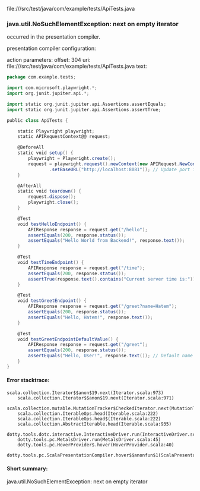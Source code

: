 file://<WORKSPACE>/src/test/java/com/example/tests/ApiTests.java
### java.util.NoSuchElementException: next on empty iterator

occurred in the presentation compiler.

presentation compiler configuration:


action parameters:
offset: 304
uri: file://<WORKSPACE>/src/test/java/com/example/tests/ApiTests.java
text:
```scala
package com.example.tests;

import com.microsoft.playwright.*;
import org.junit.jupiter.api.*;

import static org.junit.jupiter.api.Assertions.assertEquals;
import static org.junit.jupiter.api.Assertions.assertTrue;

public class ApiTests {

    static Playwright playwright;
    static APIRequestContext@@ request;

    @BeforeAll
    static void setup() {
        playwright = Playwright.create();
        request = playwright.request().newContext(new APIRequest.NewContextOptions()
                .setBaseURL("http://localhost:8081")); // Update port if needed
    }

    @AfterAll
    static void teardown() {
        request.dispose();
        playwright.close();
    }

    @Test
    void testHelloEndpoint() {
        APIResponse response = request.get("/hello");
        assertEquals(200, response.status());
        assertEquals("Hello World from Backend!", response.text());
    }

    @Test
    void testTimeEndpoint() {
        APIResponse response = request.get("/time");
        assertEquals(200, response.status());
        assertTrue(response.text().contains("Current server time is:"));
    }

    @Test
    void testGreetEndpoint() {
        APIResponse response = request.get("/greet?name=Hatem");
        assertEquals(200, response.status());
        assertEquals("Hello, Hatem!", response.text());
    }

    @Test
    void testGreetEndpointDefaultValue() {
        APIResponse response = request.get("/greet");
        assertEquals(200, response.status());
        assertEquals("Hello, User!", response.text()); // Default name should be "User"
    }
}

```



#### Error stacktrace:

```
scala.collection.Iterator$$anon$19.next(Iterator.scala:973)
	scala.collection.Iterator$$anon$19.next(Iterator.scala:971)
	scala.collection.mutable.MutationTracker$CheckedIterator.next(MutationTracker.scala:76)
	scala.collection.IterableOps.head(Iterable.scala:222)
	scala.collection.IterableOps.head$(Iterable.scala:222)
	scala.collection.AbstractIterable.head(Iterable.scala:935)
	dotty.tools.dotc.interactive.InteractiveDriver.run(InteractiveDriver.scala:164)
	dotty.tools.pc.MetalsDriver.run(MetalsDriver.scala:45)
	dotty.tools.pc.HoverProvider$.hover(HoverProvider.scala:40)
	dotty.tools.pc.ScalaPresentationCompiler.hover$$anonfun$1(ScalaPresentationCompiler.scala:376)
```
#### Short summary: 

java.util.NoSuchElementException: next on empty iterator